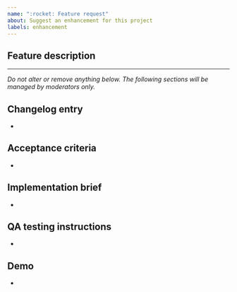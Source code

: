 ```yaml
---
name: ":rocket: Feature request"
about: Suggest an enhancement for this project
labels: enhancement
---
```


## Feature description

<!-- Please describe clear and concisely which problem the feature would solves. -->

---------------

_Do not alter or remove anything below. The following sections will be managed by moderators only._

## Changelog entry

* <!-- One sentence summarizing the PR, which should be used for the PR title and automatically added to the changelog. -->

## Acceptance criteria

* <!-- One or more bullet points for acceptance criteria. -->

## Implementation brief

* <!-- One or more bullet points for how to technically resolve the issue. For significant Implementation Design, it is ok use a Google document **accessible by anyone**. -->

## QA testing instructions

* <!-- One or more bullet points to describe how to test the implementation in QA. -->

## Demo

* <!-- A video or screenshots demoing the implementation. -->
